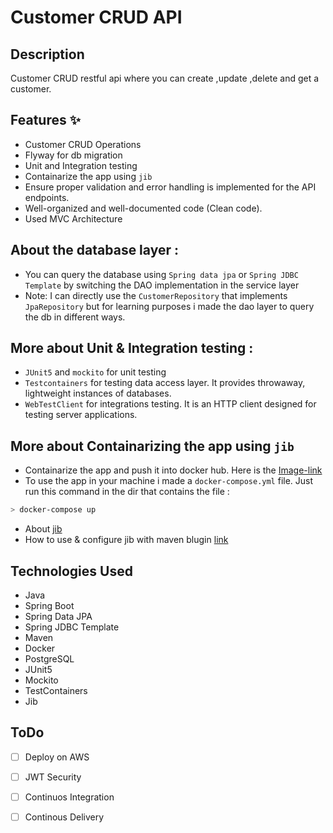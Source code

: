 # Customer CRUD API

## Description

Customer CRUD restful api where you can create ,update ,delete and get a customer.

## Features ✨

- Customer CRUD Operations
- Flyway for db migration
- Unit and Integration testing
- Containarize the app using `jib`
- Ensure proper validation and error handling is implemented for the API endpoints.
- Well-organized and well-documented code (Clean code).
- Used MVC Architecture

## About the database layer :
- You can query the database using `Spring data jpa` or `Spring JDBC Template` by switching the DAO implementation in the service layer   
-  Note: I can directly use the `CustomerRepository` that implements `JpaRepository` but for learning purposes i made the dao layer to query the db in different ways. 


## More about Unit & Integration testing :
- `JUnit5` and `mockito` for unit testing
- `Testcontainers` for testing data access layer. It provides throwaway, lightweight instances of databases.
- `WebTestClient` for integrations testing. It is an HTTP client designed for testing server applications. 

## More about Containarizing the app using `jib`
- Containarize the app and push it into docker hub. Here is the [Image-link](https://hub.docker.com/repository/docker/shaheenabdelrahman/customercrud-api/general)
- To use the app in your machine i made a `docker-compose.yml` file. Just run this command in the dir that contains the file :
```bash
> docker-compose up
```
- About  [jib](https://github.com/GoogleContainerTools/jib)
- How to use & configure jib with maven blugin [link](https://github.com/GoogleContainerTools/jib/tree/master/jib-maven-plugin)

## Technologies Used
- Java 
- Spring Boot
- Spring Data JPA
- Spring JDBC Template
- Maven
- Docker
- PostgreSQL
- JUnit5
- Mockito
- TestContainers
- Jib

## ToDo


- [ ] Deploy on AWS

- [ ] JWT Security 

- [ ] Continuos Integration

- [ ] Continous Delivery


